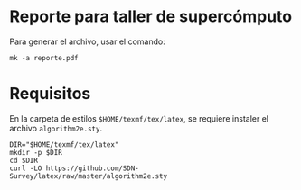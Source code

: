 # Reporte para taller de supercómputo

Para generar el archivo, usar el comando:

```
mk -a reporte.pdf
```

# Requisitos

En la carpeta de estilos `$HOME/texmf/tex/latex`,
se requiere instaler el archivo `algorithm2e.sty`.

```
DIR="$HOME/texmf/tex/latex"
mkdir -p $DIR
cd $DIR
curl -LO https://github.com/SDN-Survey/latex/raw/master/algorithm2e.sty
```
